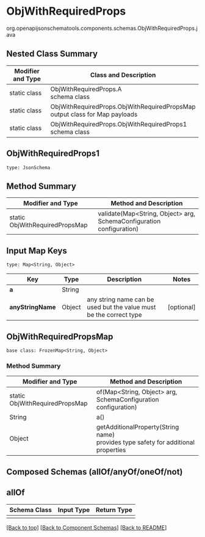 # ObjWithRequiredProps
org.openapijsonschematools.components.schemas.ObjWithRequiredProps.java

## Nested Class Summary
| Modifier and Type | Class and Description |
| ----------------- | ---------------------- |
| static class | ObjWithRequiredProps.A<br> schema class |
| static class | ObjWithRequiredProps.ObjWithRequiredPropsMap<br> output class for Map payloads |
| static class | ObjWithRequiredProps.ObjWithRequiredProps1<br> schema class |

## ObjWithRequiredProps1
```
type: JsonSchema
```

## Method Summary
| Modifier and Type | Method and Description |
| ----------------- | ---------------------- |
| static ObjWithRequiredPropsMap | validate(Map<String, Object> arg, SchemaConfiguration configuration) |

## Input Map Keys
```
type: Map<String, Object>
```
Key | Type |  Description | Notes
------------ | ------------- | ------------- | -------------
**a** | String |  |
**anyStringName** | Object | any string name can be used but the value must be the correct type | [optional]

## ObjWithRequiredPropsMap
```
base class: FrozenMap<String, Object>
```

### Method Summary
| Modifier and Type | Method and Description |
| ----------------- | ---------------------- |
| static ObjWithRequiredPropsMap | of(Map<String, Object> arg, SchemaConfiguration configuration) |
| String | a()<br> |
| Object | getAdditionalProperty(String name)<br>provides type safety for additional properties |

## Composed Schemas (allOf/anyOf/oneOf/not)
## allOf
Schema Class | Input Type | Return Type
------------ | ---------- | -----------
 |  | 

[[Back to top]](#top) [[Back to Component Schemas]](../../../README.md#Component-Schemas) [[Back to README]](../../../README.md)

